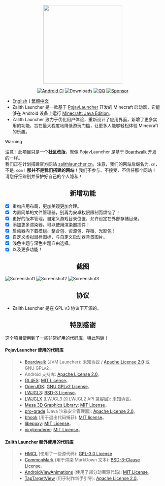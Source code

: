 <div align="center">
    <img width="256" src="ZalithLauncher/src/main/res/drawable/app_name_title.png"></img>
</div>

<div align="center">

[![Android CI](https://github.com/ZalithLauncher/ZalithLauncher/actions/workflows/android.yml/badge.svg)](https://github.com/ZalithLauncher/ZalithLauncher/actions/workflows/android.yml)
![Downloads](https://img.shields.io/github/downloads/ZalithLauncher/ZalithLauncher/total)
[![QQ](https://img.shields.io/badge/QQ-blue)](https://qm.qq.com/q/2MVxS0B29y)
[![Sponsor](https://img.shields.io/badge/sponsor-30363D?logo=GitHub-Sponsors)](https://afdian.com/a/MovTery)

</div>

- <a href="/README.md">English</a>丨<a href="/README-ZH_TW.md">繁體中文</a>
- Zalith Launcher 是一款基于 [PojavLauncher](https://github.com/PojavLauncherTeam/PojavLauncher) 开发的 Minecraft 启动器，它能够在 Android 设备上运行 [Minecraft: Java Edition](https://www.minecraft.net/)。
- Zalith Launcher 致力于优化用户体验，重新设计了应用界面，新增了更多实用的功能，旨在最大程度地降低游玩门槛，让更多人能够轻松体验 Minecraft 的乐趣。

> [!WARNING]
> 注意！此项目只是一个**社区改版**，就像 PojavLauncher 是基于 [Boardwalk](https://github.com/zhuowei/Boardwalk) 开发的一样。  
> 我们正在计划搭建官方网站 [zalithlauncher.cn](https://zalithlauncher.cn)，注意，我们的网站后缀名为`.cn`，不是`.com`！**那并不是我们搭建的网站**！我们不参与、不接受、不信任那个网站！请您仔细辨别并保护好自己的个人隐私！

<h2 align="center">新增功能</h2>

- [x] 重构应用布局，更加美观更加合理。
- [x] 内置简单的文件管理器，别再为安卓权限限制而烦恼了！
- [x] 更好的版本管理，自定义游戏目录位置，允许设定在外部存储目录。
- [x] 添加更多渲染器，可以使用渲染器插件！
- [x] 启动器内下载模组、整合包、资源包、存档、光影包！
- [x] 自定义虚拟鼠标图标，与自定义启动器背景图片。
- [x] 浅色主题与深色主题自由选择。
- [x] 以及更多功能！

<h2 align="center">截图</h2>

![Screenshot1](/.github/images/Screenshot_Launcher_Light_ZH_CN.jpg)
![Screenshot2](/.github/images/Screenshot_Launcher_Dark_ZH_CN.jpg)
![Screenshot3](/.github/images/Screenshot_Game_ZH_CN.jpg)

<h2 align="center">协议</h2>

- Zalith Launcher 是在 GPL v3 协议下开源的。

<h2 align="center">特别感谢</h2>

这个项目使用到了一些非常好用的代码库，特此鸣谢！

#### PojavLauncher 使用的代码库

>- [Boardwalk](https://github.com/zhuowei/Boardwalk) (JVM Launcher): 未知协议 / [Apache License 2.0](https://github.com/zhuowei/Boardwalk/blob/master/LICENSE) 或 GNU GPLv2。
>- Android 支持库: [Apache License 2.0](https://android.googlesource.com/platform/prebuilts/maven_repo/android/+/master/NOTICE.txt)。
>- [GL4ES](https://github.com/PojavLauncherTeam/gl4es): [MIT License](https://github.com/ptitSeb/gl4es/blob/master/LICENSE)。
>- [OpenJDK](https://github.com/PojavLauncherTeam/openjdk-multiarch-jdk8u): [GNU GPLv2 License](https://openjdk.java.net/legal/gplv2+ce.html)。
>- [LWJGL3](https://github.com/PojavLauncherTeam/lwjgl3): [BSD-3 License](https://github.com/LWJGL/lwjgl3/blob/master/LICENSE.md)。
>- [LWJGLX](https://github.com/PojavLauncherTeam/lwjglx) (LWJGL3 的 LWJGL2 API 兼容层): 未知协议。
>- [Mesa 3D Graphics Library](https://gitlab.freedesktop.org/mesa/mesa): [MIT License](https://docs.mesa3d.org/license.html)。
>- [pro-grade](https://github.com/pro-grade/pro-grade) (Java 沙箱安全管理器): [Apache License 2.0](https://github.com/pro-grade/pro-grade/blob/master/LICENSE.txt)。
>- [bhook](https://github.com/bytedance/bhook) (用于退出代码捕获): [MIT license](https://github.com/bytedance/bhook/blob/main/LICENSE)。
>- [libepoxy](https://github.com/anholt/libepoxy): [MIT License](https://github.com/anholt/libepoxy/blob/master/COPYING)。
>- [virglrenderer](https://github.com/PojavLauncherTeam/virglrenderer): [MIT License](https://gitlab.freedesktop.org/virgl/virglrenderer/-/blob/master/COPYING)。

#### Zalith Launcher 额外使用的代码库

>- [HMCL](https://github.com/HMCL-dev/HMCL) (使用了一些源代码): [GPL-3.0 License](https://github.com/HMCL-dev/HMCL/blob/main/LICENSE)
>- [CommonMark](https://github.com/thephpleague/commonmark) (用于渲染 MarkDown 文本): [BSD-3-Clause License](https://github.com/thephpleague/commonmark/blob/2.5/LICENSE)。
>- [AndroidViewAnimations](https://github.com/daimajia/AndroidViewAnimations) (使用了部分动画源代码): [MIT License](https://github.com/daimajia/AndroidViewAnimations/blob/master/License)。
>- [TapTargetView](https://github.com/KeepSafe/TapTargetView) (用于制作新手引导): [Apache License 2.0](https://github.com/KeepSafe/TapTargetView/blob/master/LICENSE)。
